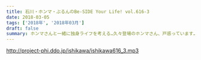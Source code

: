 ```yaml
---
title: 石川・ホンマ・ぶるんのBe-SIDE Your Life! vol.616-3
date: 2018-03-05
tags: ['2018年', '2018年03月']
draft: false
summary: ホンマさんと一緒に独身ライフを考える…久々登場のホンマさん、戸惑っています…MIURA
---
```


http://project-phi.ddo.jp/ishikawa/ishikawa616_3.mp3
